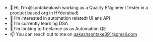 - 👋 Hi, I’m @sontakeakash working as a Quality ENgineer (Tester in a product based org in HYderabad)
- 👀 I’m interested in automation relatedt UI ans API
- 🌱 I’m currently learning DSA
- 💞️ I’m looking to freelance as as Automation QE
- 📫 You can reach out to me on aakashsontake391@gmail.com

<!---
sontakeakash/sontakeakash is a ✨ special ✨ repository because its `README.md` (this file) appears on your GitHub profile.
You can click the Preview link to take a look at your changes.
--->
